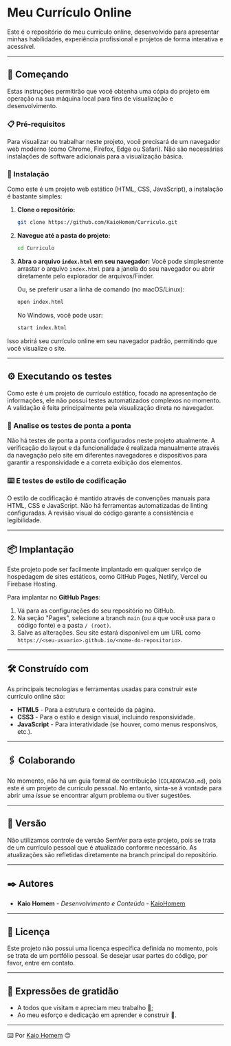 # Meu Currículo Online

Este é o repositório do meu currículo online, desenvolvido para apresentar minhas habilidades, experiência profissional e projetos de forma interativa e acessível.

-----

## 🚀 Começando

Estas instruções permitirão que você obtenha uma cópia do projeto em operação na sua máquina local para fins de visualização e desenvolvimento.

### 📋 Pré-requisitos

Para visualizar ou trabalhar neste projeto, você precisará de um navegador web moderno (como Chrome, Firefox, Edge ou Safari). Não são necessárias instalações de software adicionais para a visualização básica.

### 🔧 Instalação

Como este é um projeto web estático (HTML, CSS, JavaScript), a instalação é bastante simples:

1.  **Clone o repositório:**

    ```bash
    git clone https://github.com/KaioHomem/Curriculo.git
    ```

2.  **Navegue até a pasta do projeto:**

    ```bash
    cd Curriculo
    ```

3.  **Abra o arquivo `index.html` em seu navegador:**
    Você pode simplesmente arrastar o arquivo `index.html` para a janela do seu navegador ou abrir diretamente pelo explorador de arquivos/Finder.

    Ou, se preferir usar a linha de comando (no macOS/Linux):

    ```bash
    open index.html
    ```

    No Windows, você pode usar:

    ```bash
    start index.html
    ```

Isso abrirá seu currículo online em seu navegador padrão, permitindo que você visualize o site.

-----

## ⚙️ Executando os testes

Como este é um projeto de currículo estático, focado na apresentação de informações, ele não possui testes automatizados complexos no momento. A validação é feita principalmente pela visualização direta no navegador.

### 🔩 Analise os testes de ponta a ponta

Não há testes de ponta a ponta configurados neste projeto atualmente. A verificação do layout e da funcionalidade é realizada manualmente através da navegação pelo site em diferentes navegadores e dispositivos para garantir a responsividade e a correta exibição dos elementos.

### ⌨️ E testes de estilo de codificação

O estilo de codificação é mantido através de convenções manuais para HTML, CSS e JavaScript. Não há ferramentas automatizadas de linting configuradas. A revisão visual do código garante a consistência e legibilidade.

-----

## 📦 Implantação

Este projeto pode ser facilmente implantado em qualquer serviço de hospedagem de sites estáticos, como GitHub Pages, Netlify, Vercel ou Firebase Hosting.

Para implantar no **GitHub Pages**:

1.  Vá para as configurações do seu repositório no GitHub.
2.  Na seção "Pages", selecione a branch `main` (ou a que você usa para o código fonte) e a pasta `/ (root)`.
3.  Salve as alterações. Seu site estará disponível em um URL como `https://<seu-usuario>.github.io/<nome-do-repositorio>`.

-----

## 🛠️ Construído com

As principais tecnologias e ferramentas usadas para construir este currículo online são:

  * **HTML5** - Para a estrutura e conteúdo da página.
  * **CSS3** - Para o estilo e design visual, incluindo responsividade.
  * **JavaScript** - Para interatividade (se houver, como menus responsivos, etc.).

-----

## 🖇️ Colaborando

No momento, não há um guia formal de contribuição (`COLABORACAO.md`), pois este é um projeto de currículo pessoal. No entanto, sinta-se à vontade para abrir uma *issue* se encontrar algum problema ou tiver sugestões.

-----

## 📌 Versão

Não utilizamos controle de versão SemVer para este projeto, pois se trata de um currículo pessoal que é atualizado conforme necessário. As atualizações são refletidas diretamente na branch principal do repositório.

-----

## ✒️ Autores

  * **Kaio Homem** - *Desenvolvimento e Conteúdo* - [KaioHomem](https://www.google.com/search?q=https://github.com/KaioHomem)

-----

## 📄 Licença

Este projeto não possui uma licença específica definida no momento, pois se trata de um portfólio pessoal. Se desejar usar partes do código, por favor, entre em contato.

-----

## 🎁 Expressões de gratidão

  * A todos que visitam e apreciam meu trabalho 📢;
  * Ao meu esforço e dedicação em aprender e construir 🚀.

-----

⌨️ Por [Kaio Homem](https://www.google.com/search?q=https://github.com/KaioHomem) 😊

